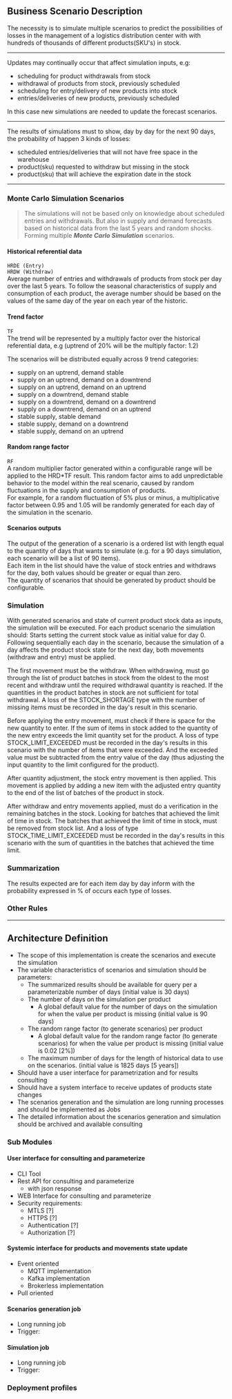 ## Business Scenario Description

The necessity is to simulate multiple scenarios to predict the possibilities of losses in the management of a logistics distribution center with with hundreds of thousands of different products(SKU's) in stock.

---

Updates may continually occur that affect simulation inputs, e.g:

- scheduling for product withdrawals from stock
- withdrawal of products from stock, previously scheduled
- scheduling for entry/delivery of new products into stock
- entries/deliveries of new products, previously scheduled

In this case new simulations are needed to update the forecast scenarios.

---

The results of simulations must to show, day by day for the next 90 days, the probability of happen 3 kinds of losses:

- scheduled entries/deliveries that will not have free space in the warehouse
- product(sku) requested to withdraw but missing in the stock
- product(sku) that will achieve the expiration date in the stock

---

### Monte Carlo Simulation Scenarios

> The simulations will not be based only on knowledge about scheduled entries and withdrawals. But also in supply and demand forecasts based on historical data from the last 5 years and random shocks. Forming multiple ***Monte Carlo Simulation*** scenarios.

#### Historical referential data

`HRDE (Entry)`  
`HRDW (Withdraw)`  
Average number of entries and withdrawals of products from stock per day over the last 5 years. To follow the seasonal characteristics of supply and consumption of each product, the average number should be based on the values of the same day of the year on each year of the historic.

#### Trend factor

`TF`  
The trend will be represented by a multiply factor over the historical referential data, e.g (uptrend of 20% will be the multiply factor: 1.2)  
  
The scenarios will be distributed equally across 9 trend categories:

- supply on an uptrend, demand stable
- supply on an uptrend, demand on a downtrend
- supply on an uptrend, demand on an uptrend
- supply on a downtrend, demand stable
- supply on a downtrend, demand on a downtrend
- supply on a downtrend, demand on an uptrend
- stable supply, stable demand
- stable supply, demand on a downtrend
- stable supply, demand on an uptrend

#### Random range factor

`RF`  
A random multiplier factor generated within a configurable range will be applied to the HRD*TF result. This random factor aims to add unpredictable behavior to the model within the real scenario, caused by random fluctuations in the supply and consumption of products.  
For example, for a random fluctuation of 5% plus or minus, a multiplicative factor between 0.95 and 1.05 will be randomly generated for each day of the simulation in the scenario.

#### Scenarios outputs

The output of the generation of a scenario is a ordered list with length equal to the quantity of days that wants to simulate (e.g. for a 90 days simulation, each scenario will be a list of 90 items).  
Each item in the list should have the value of stock entries and withdraws for the day, both values should be greater or equal than zero.  
The quantity of scenarios that should be generated by product should be configurable.  

### Simulation

With generated scenarios and state of current product stock data as inputs, the simulation will be executed.
For each product scenario the simulation should:
Starts setting the current stock value as initial value for day 0.
Following sequentially each day in the scenario, because the simulation of a day affects the product stock state for the next day, both movements (withdraw and entry) must be applied.

The first movement must be the withdraw.
When withdrawing, must go through the list of product batches in stock from the oldest to the most recent and withdraw until the required withdrawal quantity is reached.
If the quantities in the product batches in stock are not sufficient for total withdrawal. A loss of the STOCK_SHORTAGE type with the number of missing items must be recorded in the day's result in this scenario.

Before applying the entry movement, must check if there is space for the new quantity to enter.
If the sum of items in stock added to the quantity of the new entry exceeds the limit quantity set for the product. A loss of type STOCK_LIMIT_EXCEEDED must be recorded in the day's results in this scenario with the number of items that were exceeded. And the exceeded value must be subtracted from the entry value of the day (thus adjusting the input quantity to the limit configured for the product).

After quantity adjustment, the stock entry movement is then applied. This movement is applied by adding a new item with the adjusted entry quantity to the end of the list of batches of the product in stock.

After withdraw and entry movements applied, must do a verification in the remaining batches in the stock. Looking for batches that achieved the limit of time in stock.
The batches that achieved the limit of time in stock, must be removed from stock list. And a loss of type STOCK_TIME_LIMIT_EXCEEDED must be recorded in the day's results in this scenario with the sum of quantities in the batches that achieved the time limit.

### Summarization

The results expected are for each item day by day inform with the probability expressed in % of occurs each type of losses.

### Other Rules

---

## Architecture Definition

- The scope of this implementation is create the scenarios and execute the simulation
- The variable characteristics of scenarios and simulation should be parameters:
  - The summarized results should be available for query per a parameterizable number of days (initial value is 30 days)
  - The number of days on the simulation per product
    - A global default value for the number of days on the simulation for when the value per product is missing (initial value is 90 days)
  - The random range factor (to generate scenarios) per product
    - A global default value for the random range factor (to generate scenarios) for when the value per product is missing (initial value is 0.02 [2%])
  - The maximum number of days for the length of historical data to use on the scenarios. (initial value is 1825 days [5 years])
- Should have a user interface for parametrization and for results consulting
- Should have a system interface to receive updates of products state changes
- The scenarios generation and the simulation are long running processes and should be implemented as Jobs
- The detailed information about the scenarios generation and simulation should be archived and available consulting

### Sub Modules

#### User interface for consulting and parameterize

- CLI Tool
- Rest API for consulting and parameterize
  - with json response
- WEB Interface for consulting and parameterize
- Security requirements:
  - MTLS [?]
  - HTTPS [?]
  - Authentication [?]
  - Authorization [?]

#### Systemic interface for products and movements state update

- Event oriented
  - MQTT implementation
  - Kafka implementation
  - Brokerless implementation
- Pull oriented

#### Scenarios generation job

- Long running job
- Trigger:

#### Simulation job

- Long running job
- Trigger:

### Deployment profiles
